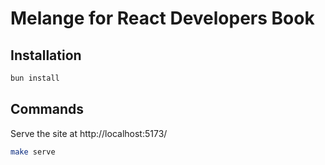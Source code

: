 # Melange for React Developers Book

## Installation

```bash
bun install
```

## Commands

Serve the site at http://localhost:5173/

```bash
make serve
```
